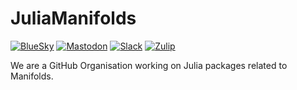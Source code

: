 # JuliaManifolds

[![BlueSky](https://img.shields.io/badge/Bluesky-juliamanifolds.bsky.social-%23007df5?style=plastic)](https://bsky.app/profile/juliamanifolds.bsky.social)
[![Mastodon](https://img.shields.io/badge/-@Manifolds@julialang.social-%232B90D9?style=plastic&logo=mastodon&logoColor=white)](https://julialang.social/@Manifolds)
[![Slack](https://img.shields.io/badge/Julia%20%23manifolds-4A154B?style=plastic&logo=slack&logoColor=white)](https://julialang.slack.com/archives/CP4QF0K5Z)
[![Zulip](https://img.shields.io/static/v1?style=plastic&message=julialang%20%23manifolds&color=222222&logo=Zulip&logoColor=50ADFF&label=)](https://julialang.zulipchat.com/#narrow/stream/236243-manifolds)

We are a GitHub Organisation working on Julia packages related to Manifolds.
